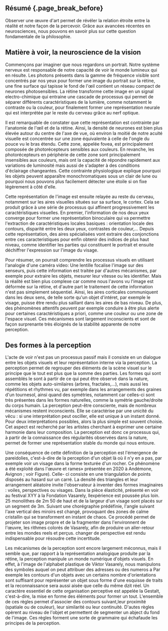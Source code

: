 ## Résumé {.page_break_before}

Observer une œuvre d'art permet de révéler la relation étroite entre la réalité et notre façon de la percevoir.  Grâce aux avancées récentes en neurosciences, nous pouvons en savoir plus sur cette question fondamentale de la philosophie.

## Matière à voir, la neuroscience de la vision

Commençons par imaginer que nous regardons un portrait. Notre système nerveux est responsable de notre capacité de voir le monde lumineux qui en résulte. Les photons présents dans la gamme de fréquence visible sont concentrés par nos yeux pour former une image du portrait sur la rétine, une fine surface qui tapisse le fond de l'œil contient un réseau compact de neurones photosensibles. La rétine transforme cette image en un signal electro-chimique qui entraine une cascade de processus qui permet de séparer différents caractéristiques de la lumière, comme notamment le contraste ou la couleur, pour finalement former une représentation neurale qui est interprétée par le reste du cerveau grâce au nerf optique.

Il est remarquable de constater que cette représentation est contrainte par l'anatomie de l'œil et de la rétine. Ainsi, la densité de neurones est bien plus élevée autour du centre de l'axe de vue, où environ la moitié de notre acuité visuelle est concentrée sur une zone équivalente à celle de l'ongle du pouce vu le bras étendu. Cette zone, appelée fovea, est principalement composée de photorécepteurs sensibles aux couleurs. En revanche, les photorécepteurs en périphérie de cette zone sont principalement insensibles aux couleurs, mais ont la capacité de répondre rapidement aux variations de luminosité mais aussi de s'adapter à des conditions d'éclairage changeantes. Cette contrainte physiologique explique pourquoi les objets peuvent apparaître monochromatiques sous un clair de lune ou pourquoi nous pouvons plus facilement détecter une étoile si on fixe légèrement à côté d'elle. 

Cette représentation de l'image est ensuite relayée au reste du cerveau, notamment sur les aires visuelles situées sur sa surface, le cortex. Cela se produit grâce à une série de processus qui affinent progressivement les caractéristiques visuelles. En premier, l'information de nos deux yeux converge pour former une représentation binoculaire qui va permettre l'extraction de caractéristiques locales basiques : orientation locale des contours, disparité entre les deux yeux, contrastes de couleur,... Depuis cette représentation, des aires spécialisées vont extraire des conjonctions entre ces caracteristiques pour enfin obtenir des indices de plus haut niveau, comme identifier les parties qui constituent le portrait et ensuite déchiffrer l'expression sur l'image du visage.

Pour résumer, on pourrait comprendre les processus visuels en utilisant l'analogie d'une caméra video: Une lentille focalise l'image sur des senseurs, puis cette information est traitée par d'autres mécanismes, par exemple pour extraire les objets, mesurer leur vitesse ou les identifier. Mais la réalité est bien plus complexe car comme nous l'avons vu l'image est déformée sur la rétine, et d'autre part le traitement de cette information n'est pas simplement séquentiel. Ainsi, les aires corticales communiquent dans les deux sens, de telle sorte qu'un objet d'intéret, par exemple le visage, puisse être rendu plus saillant dans les aires de bas niveau. De plus, des phénomènes attentifs peuvent par exemple conduire à être plus alerte pour certaines caractéristiques a priori, comme une couleur ou une zone de l'espace visuel. Ces mécanismes sont largement inconscients et sont de façon surprenante très éloignés de la stabilité apparente de notre perception.

<!-- machines stroboscopiques de Duchamp -->

## Des formes à la perception

L'acte de voir n'est pas un processus passif mais il consiste en un dialogue entre les objets visuels et leur représentation interne via la perception. La perception permet de regrouper des éléments de la scène visuel sur le principe que le tout est plus que la somme des parties. Les formes qui sont assemblés le sont à partir de ce qui peut être observé dans la nature, comme les objets auto-similaires (arbres, fractales,...), mais aussi les répétitions et rhythmes vu, par exemple dans les arrangements des graines d'un tournesol, ainsi quand des symétries, notamment car celles-ci sont très présentes dans les formes naturelles, comme la symétrie gauche/droite du corps humain.  La perception peut-être consciente, mais de nombreux mécanismes restent inconscients. Elle se caractérise par une unicité du vêcu : si une interprétation peut osciller, elle est unique à un instant donné. Pour deux interprétations possibles, alors la plus simple est souvent choisie. Cet aspect est recherché par les artistes cherchant à exprimer une certaine harmonie dans leur composition.  La perception est donc ce processus qui, à partir de la connaissance des régularités observées dans la nature, permet de former une représentation stable du monde qui nous entoure.

Une conséquence de cette définition de
la perception est l'émergence de
pareidolies, c'est-à-dire de la perception
d'un objet là où il n'y en a pas, par
exemple voir un visage dans la forme
texturée d'un rocher. Ce phénomène a
été exploité dans l'œuvre et rames»
présentée en 2020 à Andémone, Avignon ;
voir Figure). Celle- ci consiste en une
triangulation de points disposés au
hasard sur un carré. La densité des
triangles et leur arrangement aléatoire
invite l'observateur à inventer des
formes imaginaires : voiles, perspectives
ou visages. Dans la pièce
élasticité, présenté en voir au
festival XYY à la Fondation
Vasarely, llexpérience est poussée
plus loin. 25 monolithes de 2m
50 de haut et de la largeur
d'un visage sont placés sur un
segment de 3m. Suivant une
chorégraphie prédéfinie, l'angle
suivant l'axe vertical des miroirs
est changé, provoquant des zones
de calme cristallin qui se
transforment en instant de chaos.
Ce procédé permet de projeter son
image propre et de la fragmenter
dans l'environnent de l'œuvre,
les rithmes colorés de Vasarely,
afin de produire un aller-retour
entre les mondes reels et perçus.
changer de perspective est rendu
indispensable pour résoudre cette
incertitude.

Les mécanismes de la perception
sont encore largement méconnus,
mais il semble que, par rapport
à la représentation analogique
produite par la rétine, la perception
manipule un monde numérique
d'objets visuels. En effet, à l'image
de l'alphabet plastique de Viktor
Vasarely, nous manipulons des
symboles auquel on peut attribuer
des adresses ou des numeros a
Par exemple les contours d'un
objets avec un certains nombre
d'orientations sont suffisant pour
représenter un objet sous forme
d'une esquisse de traits et la
reconnaissance sera aussi aisée
que celle du même dzit réel.
Un caractère essentiel de cette
organisation perceptive est
appelée la Gestalt, c'est-à-dire, la
mise en forme des éléments pour
former un tout. L'ensemble de
ces règles permet d'associer des
contours suivant,leur proximité
(spatiale ou de couleur), leur
similarité ou leur continuité.
D'autes règles opèrent au niveau
de l'objet et permettent de
segmenter un abject du fond de l'image.
Ces règles forment une sorte de
grammaire qui échafaude les
principes de la perception.
